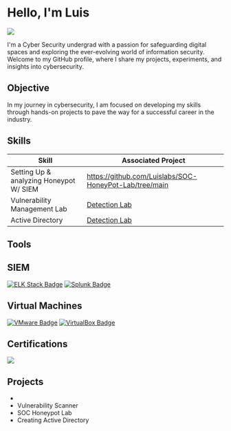 
# Hello, I'm Luis
<a href="www.linkedin.com/in/luis-mota-436217221"><img src="https://img.shields.io/badge/-LinkedIn-0072b1?&style=for-the-badge&logo=linkedin&logoColor=white" /></a>


I'm a Cyber Security undergrad with a passion for safeguarding digital spaces and exploring the ever-evolving world of information security. Welcome to my GitHub profile, where I share my projects, experiments, and insights into cybersecurity.

## Objective
In my journey in cybersecurity, I am focused on developing my skills through hands-on projects to pave the way for a successful career in the industry.

## Skills

| Skill                                         | Associated Project         |
|-----------------------------------------------|----------------------------|
| Setting Up & analyzing Honeypot W/ SIEM          |  https://github.com/Luislabs/SOC-HoneyPot-Lab/tree/main</a>|
| Vulnerability Management Lab          | <a href="https://google.com">Detection Lab</a>|
| Active Directory | <a href="https://google.com">Detection Lab</a>|


## Tools

## SIEM
[![ELK Stack Badge](https://img.shields.io/badge/ELK_Stack-Elastic-005571?style=for-the-badge&logo=elastic&logoColor=white)](https://www.elastic.co/what-is/elk-stack)
[![Splunk Badge](https://img.shields.io/badge/Splunk-Enterprise-FF6200?style=for-the-badge&logo=splunk&logoColor=white)](https://www.splunk.com)

## Virtual Machines
[![VMware Badge](https://img.shields.io/badge/VMware-VMware-0079C1?style=for-the-badge&logo=vmware&logoColor=white)](https://www.vmware.com)
[![VirtualBox Badge](https://img.shields.io/badge/VirtualBox-Oracle-183A61?style=for-the-badge&logo=virtualbox&logoColor=white)](https://www.virtualbox.org/)


## Certifications
<div>
<img src="https://img.shields.io/badge/-Security%2B-FF0000?&style=for-the-badge&logo=CompTIA&logoColor=white" />

## Projects
- 
- Vulnerability Scanner
- SOC Honeypot Lab
- Creating Active Directory
